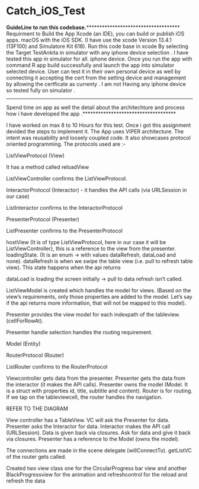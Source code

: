 # Catch_iOS_Test

**GuideLine to run this codebase.**************************************
Requirment to Build the App 
Xcode (an IDE), you can build or publish iOS apps.  macOS with the iOS SDK. (I have use the  xcode Version 13.4.1 (13F100) and Simulatore Kit 618).
Run this code base in xcode By selecting the Target TestAnkita in simulator with any iphone device selection . I have tested this app in simulator for all.
iphone device.
Once you run the app with command R app build successfully and launch the app into simulator selected device.
User can test it in their own personal device as well by connecting it accepting the cert from the setting device and management by allowing the certficate as currenty . I am not Having any iphone device so tested fully on simulator .

********************

Spend time on app as well the detail about the architechture and process how i have developed the app .************************************

I have worked on max 8 to 10 Hours  for this test. Once i got this assignment devided the steps to implement it. 
The App uses VIPER architecture. The intent was reusability and loosely coupled code. It also showcases protocol oriented programming. 
The protocols used are :- 

ListViewProtocol (View) 

It has a method called reloadView

ListViewController confirms the ListViewProtocol. 

InteractorProtocol (Interactor) - it handles the API calls (via URLSession in our case)

ListInteractor confirms to the InteractorProtocol

PresenterProtocol (Presenter)

ListPresenter confirms to the PresenterProtocol

hostView (It is of type ListViewProtocol, here in our case it will be ListViewController), this is a reference to the view from the presenter. 
loadingState. (It is an enum -> with values dataRefresh, dataLoad and none).
dataRefresh is when we swipe the table view (i.e. pull to refresh table view). This state happens when the api returns 

dataLoad is loading the screen initially -> pull to data refresh isn’t called.

ListViewModel is created which handles the model for views. (Based on the view’s requirements, only those properties are added to the model. Let’s say if the api returns more information, that will not be mapped to this model). 

Presenter provides the view model for each indexpath of the tableview. (cellForRowAt). 

Presenter handle selection handles the routing requirement. 

Model (Entity) 

RouterProtocol (Router) 

ListRouter confirms to the RouterProtocol

Viewcontroller gets data from the presenter. Presenter gets the data from the interactor (it makes the API calls). Presenter owns the model (Model. It is a struct with properties id, title, subtitle and content). Router is for routing. If we tap on the tableviewcell, the router handles the navigation. 

REFER TO THE DIAGRAM

View controller has a TableView. VC will ask the Presenter for data. Presenter asks the Interactor for data. Interactor makes the API call (URLSession). Data is given back via closures. Ask for data and give it back via closures. Presenter has a reference to the Model (owns the model). 

The connections are made in the scene delegate (willConnectTo). getListVC of the router gets called.

Created two view class one for the CircularProgress bar view   and another BlackProgressview  for the animation and refreshcontrol for the reload and refresh the data 

